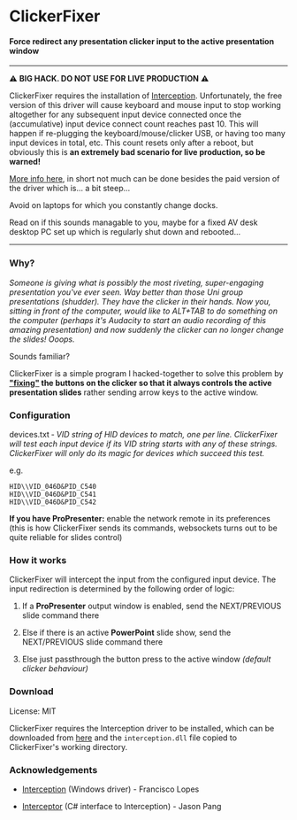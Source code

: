 ﻿# ClickerFixer

#### Force redirect any presentation clicker input to the active presentation window

---

⚠ **BIG HACK. DO NOT USE FOR LIVE PRODUCTION** ⚠

ClickerFixer requires the installation of [Interception](https://github.com/oblitum/Interception). Unfortunately, the free version of this driver will cause keyboard and mouse input to stop working altogether for any subsequent input device connected once the (accumulative) input device connect count reaches past 10. This will happen if re-plugging the keyboard/mouse/clicker USB, or having too many input devices in total, etc. This count resets only after a reboot, but obviously this is **an extremely bad scenario for live production, so be warned!**

[More info here](https://github.com/oblitum/Interception/issues/25), in short not much can be done besides the paid version of the driver which is... a bit steep...

Avoid on laptops for which you constantly change docks.

Read on if this sounds managable to you, maybe for a fixed AV desk desktop PC set up which is regularly shut down and rebooted...

---

### Why?
*Someone is giving what is possibly the most riveting, super-engaging presentation you've ever seen. Way better than those Uni group presentations (*shudder*). They have the clicker in their hands. Now you, sitting in front of the computer, would like to ALT+TAB to do something on the computer (perhaps it's Audacity to start an audio recording of this amazing presentation) and now suddenly the clicker can no longer change the slides! Ooops.*

Sounds familiar?

ClickerFixer is a simple program I hacked-together to solve this problem by **["fixing"](https://en.wikipedia.org/wiki/Match_fixing) the buttons on the clicker so that it always controls the active presentation slides** rather sending arrow keys to the active window.

### Configuration

devices.txt ‐ *VID string of HID devices to match, one per line. ClickerFixer will test each input device if its VID string starts with any of these strings. ClickerFixer will only do its magic for devices which succeed this test.*

e.g.
```
HID\\VID_046D&PID_C540
HID\\VID_046D&PID_C541
HID\\VID_046D&PID_C542
```

**If you have ProPresenter:** enable the network remote in its preferences (this is how ClickerFixer sends its commands, websockets turns out to be quite reliable for slides control)

### How it works
ClickerFixer will intercept the input from the configured input device. The input redirection is determined by the following order of logic:

1. If a **ProPresenter** output window is enabled, send the NEXT/PREVIOUS slide command there

2. Else if there is an active **PowerPoint** slide show, send the NEXT/PREVIOUS slide command there

3. Else just passthrough the button press to the active window *(default clicker behaviour)*

### Download
License: MIT

ClickerFixer requires the Interception driver to be installed, which can be downloaded from [here](https://github.com/oblitum/Interception) and the `interception.dll` file copied to ClickerFixer's working directory.

### Acknowledgements

- [Interception](https://github.com/oblitum/Interception) (Windows driver) - Francisco Lopes

- [Interceptor](https://github.com/jasonpang/Interceptor) (C# interface to Interception) - Jason Pang
